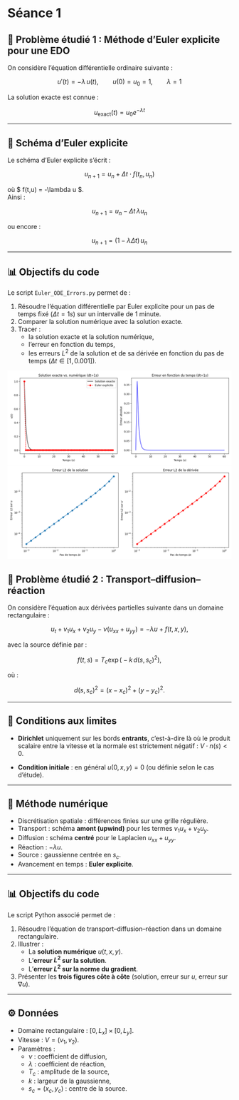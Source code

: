 # Séance 1

## 📘 Problème étudié 1 : Méthode d’Euler explicite pour une EDO
On considère l’équation différentielle ordinaire suivante :

$$
u'(t) = -\lambda\,u(t),\qquad u(0)=u_0=1,\qquad \lambda=1
$$

La solution exacte est connue :

$$
u_{\text{exact}}(t) = u_0 e^{-\lambda t}
$$

---

## 🔹 Schéma d’Euler explicite
Le schéma d’Euler explicite s’écrit :

$$
u_{n+1} = u_n + \Delta t \cdot f(t_n, u_n)
$$

où $ f(t,u) = -\lambda u $.  
Ainsi :

$$
u_{n+1} = u_n - \Delta t \, \lambda u_n
$$

ou encore :

$$
u_{n+1} = (1 - \lambda \Delta t)\, u_n
$$

---

## 📊 Objectifs du code
Le script `Euler_ODE_Errors.py` permet de :

1. Résoudre l’équation différentielle par Euler explicite pour un pas de temps fixé ($\Delta t = 1s$) sur un intervalle de 1 minute.  
2. Comparer la solution numérique avec la solution exacte.  
3. Tracer :
   - la solution exacte et la solution numérique,  
   - l’erreur en fonction du temps,  
   - les erreurs $L^2$ de la solution et de sa dérivée en fonction du pas de temps ($\Delta t \in [1, 0.001]$).
  
![Figure 1 – Solution numérique](Images/figure1.png)
![Figure 2 – Solution numérique](Images/figure2.png)
  


## 📘 Problème étudié 2 : Transport–diffusion–réaction
On considère l’équation aux dérivées partielles suivante dans un domaine rectangulaire :

$$
u_t + v_1 u_x + v_2 u_y - \nu (u_{xx} + u_{yy}) = -\lambda u + f(t,x,y),
$$

avec la source définie par :

$$
f(t,s) = T_c \exp\big(-k \, d(s,s_c)^2\big),
$$

où :

$$
d(s,s_c)^2 = (x-x_c)^2 + (y-y_c)^2.
$$

---

## 🔹 Conditions aux limites
- **Dirichlet** uniquement sur les bords **entrants**, c’est-à-dire là où le produit scalaire entre la vitesse et la normale est strictement négatif : $V \cdot n(s) < 0.$

- **Condition initiale** : en général $u(0,x,y)=0$ (ou définie selon le cas d’étude).

---

## 🔹 Méthode numérique
- Discrétisation spatiale : différences finies sur une grille régulière.  
- Transport : schéma **amont (upwind)** pour les termes $v_1 u_x + v_2 u_y$.  
- Diffusion : schéma **centré** pour le Laplacien $u_{xx}+u_{yy}$.  
- Réaction : $-\lambda u$.  
- Source : gaussienne centrée en $s_c$.  
- Avancement en temps : **Euler explicite**.

---

## 📊 Objectifs du code
Le script Python associé permet de :
1. Résoudre l’équation de transport–diffusion–réaction dans un domaine rectangulaire.  
2. Illustrer :
   - La **solution numérique** $u(t,x,y)$.  
   - L’**erreur $L^2$ sur la solution**.  
   - L’**erreur $L^2$ sur la norme du gradient**.  
3. Présenter les **trois figures côte à côte** (solution, erreur sur $u$, erreur sur $\nabla u$).

---

## ⚙️ Données
- Domaine rectangulaire : $[0,L_x] \times [0,L_y]$.  
- Vitesse : $V=(v_1,v_2)$.  
- Paramètres :
  - $\nu$ : coefficient de diffusion,  
  - $\lambda$ : coefficient de réaction,  
  - $T_c$ : amplitude de la source,  
  - $k$ : largeur de la gaussienne,  
  - $s_c=(x_c,y_c)$ : centre de la source.


